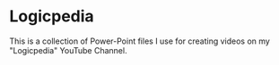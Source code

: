 # Logicpedia
 This is a collection of Power-Point files I use for creating videos on my "Logicpedia" YouTube Channel.
